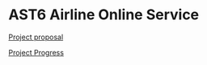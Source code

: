 # AST6 Airline Online Service

[Project proposal](https://docs.google.com/document/d/10pG97G09k8O78zb8AW9_QNGdXVgTcfnjmReS5ZM09fU/edit?usp=sharing)

[Project Progress](https://docs.google.com/spreadsheets/d/1GeHc7P0Isj2iHWCivsswH5xcWCOSKPJg9tmkeXaWDKQ/edit#gid=0)
